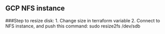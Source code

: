 ## GCP NFS instance

###Step to resize disk:
    1. Change size in terraform variable
    2. Connect to NFS instance, and push this command:
        sudo resize2fs /dev/sdb